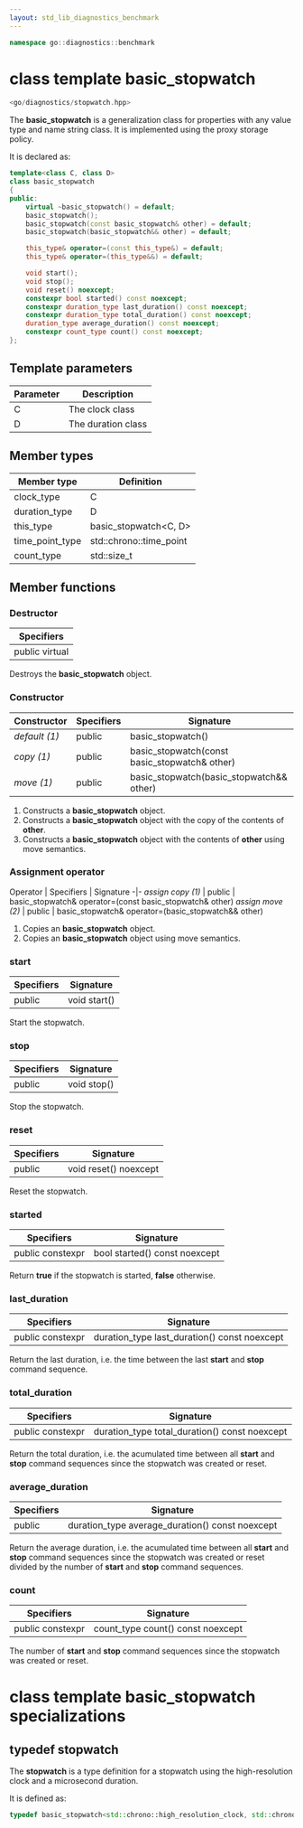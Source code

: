 ```yaml
---
layout: std_lib_diagnostics_benchmark
---
```


```c++
namespace go::diagnostics::benchmark
```

# class template basic_stopwatch

```c++
<go/diagnostics/stopwatch.hpp>
```

The **basic_stopwatch** is a generalization class for properties with any value type and
name string class. It is implemented using the proxy storage policy.

It is declared as:

```c++
template<class C, class D>
class basic_stopwatch
{
public:
    virtual ~basic_stopwatch() = default;
    basic_stopwatch();
    basic_stopwatch(const basic_stopwatch& other) = default;
    basic_stopwatch(basic_stopwatch&& other) = default;

    this_type& operator=(const this_type&) = default;
    this_type& operator=(this_type&&) = default;

    void start();
    void stop();
    void reset() noexcept;
    constexpr bool started() const noexcept;
    constexpr duration_type last_duration() const noexcept;
    constexpr duration_type total_duration() const noexcept;
    duration_type average_duration() const noexcept;
    constexpr count_type count() const noexcept;
};
```

## Template parameters

Parameter | Description
-|-
C | The clock class
D | The duration class

## Member types

Member type | Definition
-|-
clock_type | C
duration_type | D
this_type | basic_stopwatch<C, D>
time_point_type | std\::chrono\::time_point<C>
count_type | std\::size_t

## Member functions

### Destructor

Specifiers |
-|
public virtual |

Destroys the **basic_stopwatch** object.

### Constructor

Constructor | Specifiers | Signature
-|-|-
*default (1)* | public | basic_stopwatch()
*copy (1)* | public | basic_stopwatch(const basic_stopwatch& other)
*move (1)* | public | basic_stopwatch(basic_stopwatch&& other)

1. Constructs a **basic_stopwatch** object.
2. Constructs a **basic_stopwatch** object with the copy of the contents of **other**.
3. Constructs a **basic_stopwatch** object with the contents of **other** using move semantics.

### Assignment operator

Operator | Specifiers | Signature
-|-
*assign copy (1)* | public | basic_stopwatch& operator=(const basic_stopwatch& other)
*assign move (2)* | public | basic_stopwatch& operator=(basic_stopwatch&& other)

1. Copies an **basic_stopwatch** object.
2. Copies an **basic_stopwatch** object using move semantics.

### start

Specifiers | Signature
-|-
public | void start()

Start the stopwatch.

### stop

Specifiers | Signature
-|-
public | void stop()

Stop the stopwatch.

### reset

Specifiers | Signature
-|-
public | void reset() noexcept

Reset the stopwatch.

### started

Specifiers | Signature
-|-
public constexpr | bool started() const noexcept

Return **true** if the stopwatch is started, **false** otherwise.

### last_duration

Specifiers | Signature
-|-
public constexpr | duration_type last_duration() const noexcept

Return the last duration, i.e. the time between the last **start**
and **stop** command sequence.

### total_duration

Specifiers | Signature
-|-
public constexpr | duration_type total_duration() const noexcept

Return the total duration, i.e. the acumulated time between all **start**
and **stop** command sequences since the stopwatch was created or reset.

### average_duration

Specifiers | Signature
-|-
public | duration_type average_duration() const noexcept

Return the average duration, i.e. the acumulated time between all **start**
and **stop** command sequences since the stopwatch was created or reset divided
by the number of **start** and **stop** command sequences.

### count

Specifiers | Signature
-|-
public constexpr | count_type count() const noexcept

The number of **start** and **stop** command sequences since the stopwatch was
created or reset.

# class template basic_stopwatch specializations

## typedef stopwatch

The **stopwatch** is a type definition for a stopwatch using the high-resolution
clock and a microsecond duration.

It is defined as:

```c++
typedef basic_stopwatch<std::chrono::high_resolution_clock, std::chrono::microseconds> stopwatch;
```
